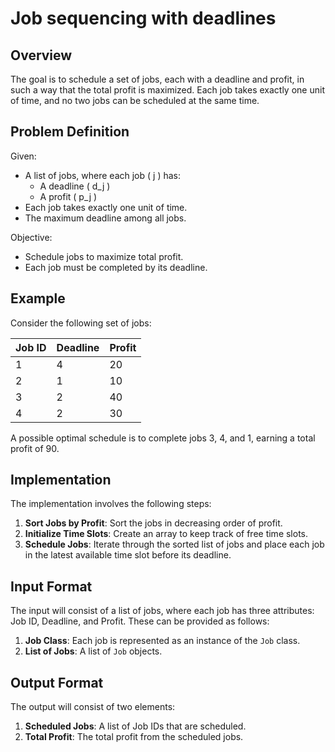 # Job sequencing with deadlines

## Overview
The goal is to schedule a set of jobs, each with a deadline and profit, in such a way that the total profit is maximized. Each job takes exactly one unit of time, and no two jobs can be scheduled at the same time.

## Problem Definition

Given:
- A list of jobs, where each job \( j \) has:
  - A deadline \( d_j \)
  - A profit \( p_j \)
- Each job takes exactly one unit of time.
- The maximum deadline among all jobs.

Objective:
- Schedule jobs to maximize total profit.
- Each job must be completed by its deadline.

## Example

Consider the following set of jobs:

| Job ID | Deadline | Profit |
|--------|----------|--------|
|   1    |    4     |   20   |
|   2    |    1     |   10   |
|   3    |    2     |   40   |
|   4    |    2     |   30   |

A possible optimal schedule is to complete jobs 3, 4, and 1, earning a total profit of 90.

## Implementation

The implementation involves the following steps:

1. **Sort Jobs by Profit**: Sort the jobs in decreasing order of profit.
2. **Initialize Time Slots**: Create an array to keep track of free time slots.
3. **Schedule Jobs**: Iterate through the sorted list of jobs and place each job in the latest available time slot before its deadline.


## Input Format

The input will consist of a list of jobs, where each job has three attributes: Job ID, Deadline, and Profit. These can be provided as follows:

1. **Job Class**: Each job is represented as an instance of the `Job` class.
2. **List of Jobs**: A list of `Job` objects.


## Output Format

The output will consist of two elements:

1. **Scheduled Jobs**: A list of Job IDs that are scheduled.
2. **Total Profit**: The total profit from the scheduled jobs.

